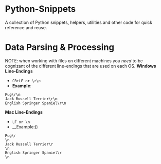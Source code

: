 # Python-Snippets
A collection of Python snippets, helpers, utilities and other code for quick reference and reuse.


# Data Parsing & Processing
NOTE: when working with files on different machines you *need* to be cognizant of the different line-endings that are used on each OS.
__Windows Line-Endings__
- ```CR+LF or \r\n```
- __Example:__ 
```
Pug\r\n
Jack Russell Terrier\r\n
English Springer Spaniel\r\n
```


__Mac Line-Endings__
- ```LF or \n```
- __Example:))
```
Pug\r
\n
Jack Russell Terrier\r
\n
English Springer Spaniel\r
\n
```
